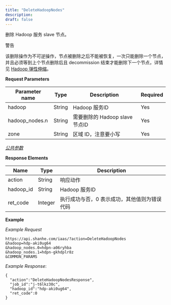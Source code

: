 ```yaml
---
title: "DeleteHadoopNodes"
description: 
draft: false
---
```




删除 Hadoop 服务 slave 节点。

警告

该删除操作为不可逆操作，节点被删除之后不能被恢复，一次只能删除一个节点，并且必须等到上个节点删除后且 decommission 结束才能删除下一个节点，详情见 [Hadoop 弹性伸缩](https://docs.shanhe.com/product/big_data/hadoop.html#id6)。

**Request Parameters**

| Parameter name | Type | Description | Required |
| --- | --- | --- | --- |
| hadoop | String | Hadoop 服务ID | Yes |
| hadoop_nodes.n | String | 需要删除的 Hadoop slave 节点ID | Yes |
| zone | String | 区域 ID，注意要小写 | Yes |

[_公共参数_](../../../parameters/)

**Response Elements**

| Name | Type | Description |
| --- | --- | --- |
| action | String | 响应动作 |
| hadoop_id | String | Hadoop 服务ID |
| ret_code | Integer | 执行成功与否，0 表示成功，其他值则为错误代码 |

**Example**

_Example Request_

```
https://api.shanhe.com/iaas/?action=DeleteHadoopNodes
&hadoop=hdp-aki0ug64
&hadoop_nodes.0=hdpn-a06ryhba
&hadoop_nodes.1=hdpn-gkhdplr8z
&COMMON_PARAMS
```

_Example Response_:

```
{
  "action":"DeleteHadoopNodesResponse",
  "job_id":"j-t6lkz30c",
  "hadoop_id":"hdp-aki0ug64",
  "ret_code":0
}
```

